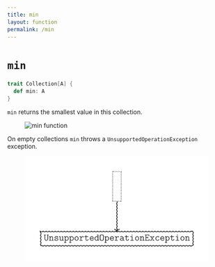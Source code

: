 ```yaml
---
title: min
layout: function
permalink: /min
---
```


# `min`

~~~ scala
trait Collection[A] {
  def min: A
}
~~~

`min` returns the smallest value in this collection.

<figure class="diagram">
  <img src="images/min.1.svg" alt="min function">
  <!-- <figcaption class="diagram-desc"></figcaption> -->
</figure>

On empty collections `min` throws a `UnsupportedOperationException` exception.

<figure class="diagram">
  <img src="images/min.2.svg" alt="min function">
  <!-- <figcaption class="diagram-desc"></figcaption> -->
</figure>
